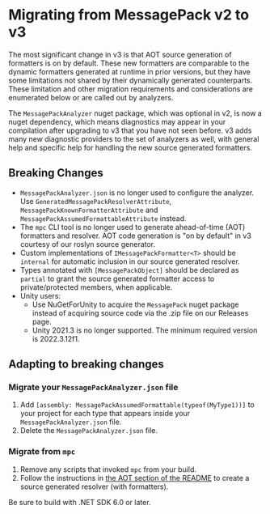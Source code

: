 # Migrating from MessagePack v2 to v3

The most significant change in v3 is that AOT source generation of formatters is on by default.
These new formatters are comparable to the dynamic formatters generated at runtime in prior versions, but they have some limitations not shared by their dynamically generated counterparts.
These limitation and other migration requirements and considerations are enumerated below or are called out by analyzers.

The `MessagePackAnalyzer` nuget package, which was optional in v2, is now a nuget dependency, which means diagnostics may appear in your compilation after upgrading to v3 that you have not seen before.
v3 adds many new diagnostic providers to the set of analyzers as well, with general help and specific help for handling the new source generated formatters.

## Breaking Changes

- `MessagePackAnalyzer.json` is no longer used to configure the analyzer.
  Use `GeneratedMessagePackResolverAttribute`, `MessagePackKnownFormatterAttribute` and `MessagePackAssumedFormattableAttribute` instead.
- The `mpc` CLI tool is no longer used to generate ahead-of-time (AOT) formatters and resolver.
  AOT code generation is "on by default" in v3 courtesy of our roslyn source generator.
- Custom implementations of `IMessagePackFormatter<T>` should be `internal` for automatic inclusion in our source generated resolver.
- Types annotated with `[MessagePackObject]` should be declared as `partial` to grant the source generated formatter access to private/protected members, when applicable.
- Unity users:
  - Use NuGetForUnity to acquire the `MessagePack` nuget package instead of acquiring source code via the .zip file on our Releases page.
  - Unity 2021.3 is no longer supported. The minimum required version is 2022.3.12f1.

## Adapting to breaking changes

### Migrate your `MessagePackAnalyzer.json` file

1. Add `[assembly: MessagePackAssumedFormattable(typeof(MyType1))]` to your project for each type that appears inside your `MessagePackAnalyzer.json` file.
1. Delete the `MessagePackAnalyzer.json` file.

### Migrate from `mpc`

1. Remove any scripts that invoked `mpc` from your build.
1. Follow the instructions in [the AOT section of the README](../README.md#aot) to create a source generated resolver (with formatters).

Be sure to build with .NET SDK 6.0 or later.
